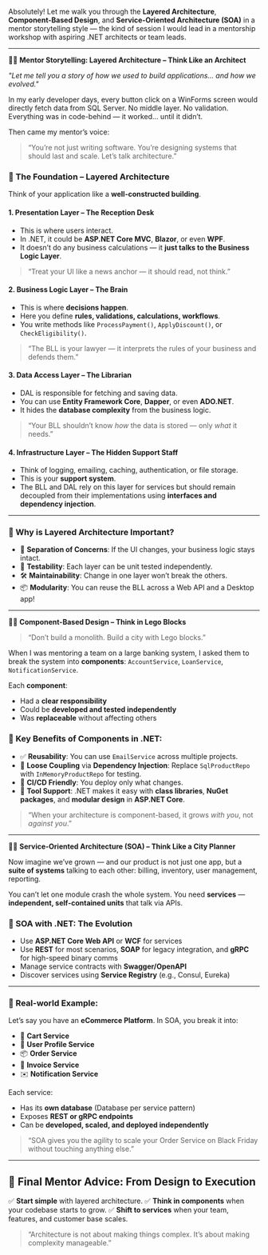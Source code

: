 Absolutely! Let me walk you through the **Layered Architecture**, **Component-Based Design**, and **Service-Oriented Architecture (SOA)** in a mentor storytelling style — the kind of session I would lead in a mentorship workshop with aspiring .NET architects or team leads.

---

👨‍🏫 **Mentor Storytelling: Layered Architecture – Think Like an Architect**

*"Let me tell you a story of how we used to build applications... and how we evolved."*

In my early developer days, every button click on a WinForms screen would directly fetch data from SQL Server. No middle layer. No validation. Everything was in code-behind — it worked… until it didn’t.

Then came my mentor’s voice:

> “You’re not just writing software. You’re designing systems that should last and scale. Let’s talk architecture.”

### 🧱 The Foundation – Layered Architecture

Think of your application like a **well-constructed building**.

#### 1. **Presentation Layer – The Reception Desk**

* This is where users interact.
* In .NET, it could be **ASP.NET Core MVC**, **Blazor**, or even **WPF**.
* It doesn’t do any business calculations — it **just talks to the Business Logic Layer**.

> “Treat your UI like a news anchor — it should read, not think.”

#### 2. **Business Logic Layer – The Brain**

* This is where **decisions happen**.
* Here you define **rules, validations, calculations, workflows**.
* You write methods like `ProcessPayment()`, `ApplyDiscount()`, or `CheckEligibility()`.

> “The BLL is your lawyer — it interprets the rules of your business and defends them.”

#### 3. **Data Access Layer – The Librarian**

* DAL is responsible for fetching and saving data.
* You can use **Entity Framework Core**, **Dapper**, or even **ADO.NET**.
* It hides the **database complexity** from the business logic.

> “Your BLL shouldn’t know *how* the data is stored — only *what* it needs.”

#### 4. **Infrastructure Layer – The Hidden Support Staff**

* Think of logging, emailing, caching, authentication, or file storage.
* This is your **support system**.
* The BLL and DAL rely on this layer for services but should remain decoupled from their implementations using **interfaces and dependency injection**.

---

### 🧠 Why is Layered Architecture Important?

* 🔄 **Separation of Concerns**: If the UI changes, your business logic stays intact.
* 🧪 **Testability**: Each layer can be unit tested independently.
* 🛠️ **Maintainability**: Change in one layer won’t break the others.
* 📦 **Modularity**: You can reuse the BLL across a Web API and a Desktop app!

---

👨‍🏫 **Component-Based Design – Think in Lego Blocks**

> “Don’t build a monolith. Build a city with Lego blocks.”

When I was mentoring a team on a large banking system, I asked them to break the system into **components**: `AccountService`, `LoanService`, `NotificationService`.

Each **component**:

* Had a **clear responsibility**
* Could be **developed and tested independently**
* Was **replaceable** without affecting others

### 🔁 Key Benefits of Components in .NET:

* ✅ **Reusability**: You can use `EmailService` across multiple projects.
* 🔄 **Loose Coupling** via **Dependency Injection**: Replace `SqlProductRepo` with `InMemoryProductRepo` for testing.
* 🚀 **CI/CD Friendly**: You deploy only what changes.
* 🧰 **Tool Support**: .NET makes it easy with **class libraries**, **NuGet packages**, and **modular design** in **ASP.NET Core**.

> “When your architecture is component-based, it grows *with you*, not *against you*.”

---

👨‍🏫 **Service-Oriented Architecture (SOA) – Think Like a City Planner**

Now imagine we’ve grown — and our product is not just one app, but a **suite of systems** talking to each other: billing, inventory, user management, reporting.

You can’t let one module crash the whole system. You need **services** — **independent, self-contained units** that talk via APIs.

### 🧩 SOA with .NET: The Evolution

* Use **ASP.NET Core Web API** or **WCF** for services
* Use **REST** for most scenarios, **SOAP** for legacy integration, and **gRPC** for high-speed binary comms
* Manage service contracts with **Swagger/OpenAPI**
* Discover services using **Service Registry** (e.g., Consul, Eureka)

---

### 🚦 Real-world Example:

Let’s say you have an **eCommerce Platform**. In SOA, you break it into:

* 🛒 **Cart Service**
* 👤 **User Profile Service**
* 📦 **Order Service**
* 🧾 **Invoice Service**
* ✉️ **Notification Service**

Each service:

* Has its **own database** (Database per service pattern)
* Exposes **REST or gRPC endpoints**
* Can be **developed, scaled, and deployed independently**

> “SOA gives you the agility to scale your Order Service on Black Friday without touching anything else.”

---

## 🧭 Final Mentor Advice: From Design to Execution

✅ **Start simple** with layered architecture.
✅ **Think in components** when your codebase starts to grow.
✅ **Shift to services** when your team, features, and customer base scales.

> “Architecture is not about making things complex. It’s about making complexity manageable.”
 

